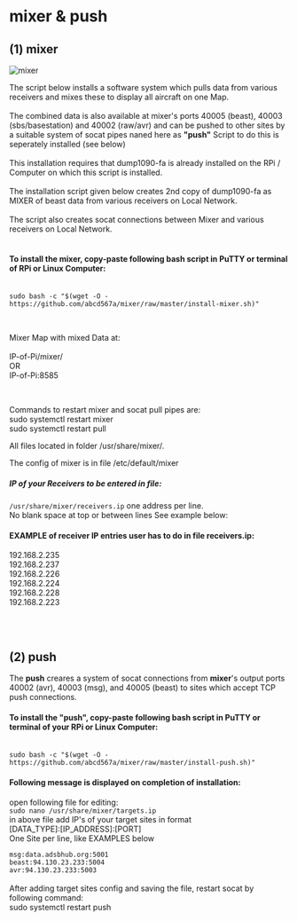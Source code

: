 # mixer & push

## (1) mixer
![mixer](https://github.com/abcd567a/mixer/assets/28452511/49fc6a84-9362-47dd-b1d2-ceeb73afecee)


The script below installs a software system which pulls data from various receivers and mixes these to display all aircraft on one Map.</br></br>
The combined data is also available at mixer's ports 40005 (beast), 40003 (sbs/basestation) and 40002 (raw/avr) and can be pushed to other sites by a suitable system of socat pipes naned here as **"push"** Script to do this is seperately installed (see below) </br></br>
This installation requires that dump1090-fa is already installed on the RPi / Computer on which this script is installed. </br></br>
The installation script given below creates 2nd copy of dump1090-fa as MIXER of beast data from various receivers on Local Network.</br></br>
The script also creates socat connections between Mixer and various receivers on Local Network. </br></br>

#### To install the mixer, copy-paste following bash script in PuTTY or terminal of RPi or Linux Computer:</br></br>
```
sudo bash -c "$(wget -O - https://github.com/abcd567a/mixer/raw/master/install-mixer.sh)"  
```


</br>

Mixer Map with mixed Data at: </br></br>
    IP-of-Pi/mixer/ </br>
    OR </br>
    IP-of-Pi:8585 </br>

</br>

Commands to restart mixer and socat pull pipes are:</br>
    sudo systemctl restart mixer  </br>
    sudo systemctl restart pull   </br>

All files located in folder /usr/share/mixer/.</br>

The config of mixer is in file /etc/default/mixer </br>

##### IP of your Receivers to be entered in file: </br>
`/usr/share/mixer/receivers.ip`</b>
one address per line.</br>
No blank space at top or between lines See example below:</br>

#### EXAMPLE of receiver IP entries user has to do in file receivers.ip: </br>

192.168.2.235 </br>
192.168.2.237 </br>
192.168.2.226 </br>
192.168.2.224 </br>
192.168.2.228 </br>
192.168.2.223 </br></br>

</br>

## (2) push
The **push** creares a system of socat connections from **mixer**'s output ports 40002 (avr), 40003 (msg), and 40005 (beast) to sites which accept TCP push connections.

#### To install the "push", copy-paste following bash script in PuTTY or terminal of your RPi or Linux Computer:</br></br>
```
sudo bash -c "$(wget -O - https://github.com/abcd567a/mixer/raw/master/install-push.sh)"

```

#### Following message is displayed on completion of installation:
open following file for editing:</br>
`sudo nano /usr/share/mixer/targets.ip ` </br>
in above file add IP's of your target sites in format</br>
[DATA_TYPE]:[IP_ADDRESS]:[PORT]</br>
One Site per line, like EXAMPLES below</br>

`msg:data.adsbhub.org:5001` </br>
`beast:94.130.23.233:5004` </br>
`avr:94.130.23.233:5003` </br>
</br>
After adding target sites config and saving the file, restart socat by following command:</br>
sudo systemctl restart push </br>

</br></br>



 

